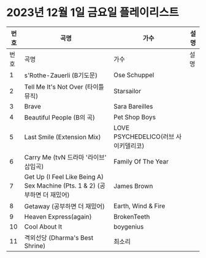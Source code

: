 # 2023년 12월 1일 금요일 플레이리스트

| 번호 | 곡명 | 가수 | 설명 |
|------|------|------|------|
| 번호 | 곡명 | 가수 | 설명 |
| 1 | s'Rothe-Zauerli (B기도문) | Ose Schuppel |  |
| 2 | Tell Me It's Not Over (타이틀 뮤직) | Starsailor |  |
| 3 | Brave | Sara Bareilles |  |
| 4 | Beautiful People (B의 곡) | Pet Shop Boys |  |
| 5 | Last Smile (Extension Mix) | LOVE PSYCHEDELICO(러브 사이키델리코) |  |
| 6 | Carry Me (tvN 드라마 '라이브' 삽입곡) | Family Of The Year |  |
| 7 | Get Up (I Feel Like Being A) Sex Machine (Pts. 1 & 2) (공부하면 더 재밌어) | James Brown |  |
| 8 | Getaway (공부하면 더 재밌어) | Earth, Wind & Fire |  |
| 9 | Heaven Express(again) | BrokenTeeth |  |
| 10 | Cool About It | boygenius |  |
| 11 | 격외선당 (Dharma's Best Shrine) | 최소리 |  |
